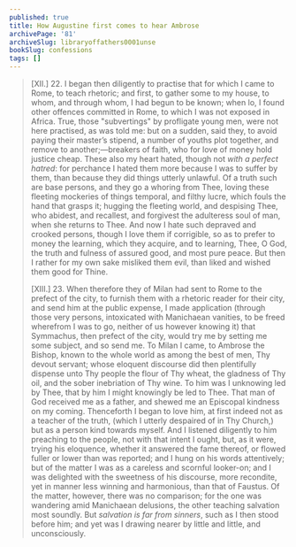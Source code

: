 ```yaml
---
published: true
title: How Augustine first comes to hear Ambrose
archivePage: '81'
archiveSlug: libraryoffathers0001unse
bookSlug: confessions
tags: []
---
```


> [XII.] 22. I began then diligently to practise that for which I came to Rome, to teach rhetoric; and first, to gather some to my house, to whom, and through whom, I had begun to be known; when lo, I found other offences committed in Rome, to which I was not exposed in Africa. True, those "subvertings" by profligate young men, were not here practised, as was told me: but on a sudden, said they, to avoid paying their master’s stipend, a number of youths plot together, and remove to another;—breakers of faith, who for love of money hold justice cheap. These also my heart hated, though not *with a perfect hatred*: for perchance I hated them more because I was to suffer by them, than because they did things utterly unlawful. Of a truth such are base persons, and they go a whoring from Thee, loving these fleeting mockeries of things temporal, and filthy lucre, which fouls the hand that grasps it; hugging the fleeting world, and despising Thee, who abidest, and recallest, and forgivest the adulteress soul of man, when she returns to Thee. And now I hate such depraved and crooked persons, though I love them if corrigible, so as to prefer to money the learning, which they acquire, and to learning, Thee, O God, the truth and fulness of assured good, and most pure peace. But then I rather for my own sake misliked them evil, than liked and wished them good for Thine.
>
> [XIII.] 23. When therefore they of Milan had sent to Rome to the prefect of the city, to furnish them with a rhetoric reader for their city, and send him at the public expense, I made application (through those very persons, intoxicated with Manichaean vanities, to be freed wherefrom I was to go, neither of us however knowing it) that Symmachus, then prefect of the city, would try me by setting me some subject, and so send me. To Milan I came, to Ambrose the Bishop, known to the whole world as among the best of men, Thy devout servant; whose eloquent discourse did then plentifully dispense unto Thy people the flour of Thy wheat, the gladness of Thy oil, and the sober inebriation of Thy wine. To him was I unknowing led by Thee, that by him I might knowingly be led to Thee. That man of God received me as a father, and shewed me an Episcopal kindness on my coming. Thenceforth I began to love him, at first indeed not as a teacher of the truth, (which I utterly despaired of in Thy Church,) but as a person kind towards myself. And I listened diligently to him preaching to the people, not with that intent I ought, but, as it were, trying his eloquence, whether it answered the fame thereof, or flowed fuller or lower than was reported; and I hung on his words attentively; but of the matter I was as a careless and scornful looker-on; and I was delighted with the sweetness of his discourse, more recondite, yet in manner less winning and harmonious, than that of Faustus. Of the matter, however, there was no comparison; for the one was wandering amid Manichaean delusions, the other teaching salvation most soundly. But *salvation is far from sinners*, such as I then stood before him; and yet was I drawing nearer by little and little, and unconsciously.
